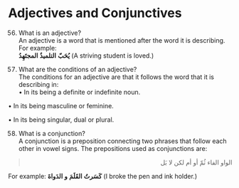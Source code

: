 Adjectives and Conjunctives
===========================

56. What is an adjective?  
 An adjective is a word that is mentioned after the word it is
describing. For example:  
**یُحَبّ** **التلمیذُ** **المجتَهِدُ** (A striving student is loved.)

57. What are the conditions of an adjective?  
 The conditions for an adjective are that it follows the word that it is
describing in:  
 • In its being a definite or indefinite noun.

• In its being masculine or feminine.

• In its being singular, dual or plural.

58. What is a conjunction?  
 A conjunction is a preposition connecting two phrases that follow each
other in vowel signs. The prepositions used as conjunctions are:

<blockquote dir="rtl">
  <p>
الواو الفاء ثُمّ أو أم لکن لا بَل
  </p>
</blockquote>

For example: **کَسَرتُ** **القَلَمَ** **و** **الدَواةَ** (I broke the
pen and ink holder.)


